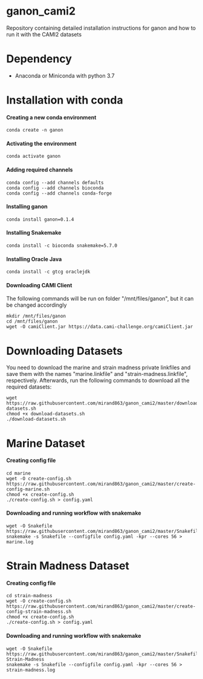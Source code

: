 # ganon_cami2
Repository containing detailed installation instructions for ganon and how to run it with the CAMI2 datasets

# Dependency
* Anaconda or Miniconda with python 3.7

# Installation with conda

#### Creating a new conda environment
`conda create -n ganon`

#### Activating the environment
`conda activate ganon`

#### Adding required channels
```
conda config --add channels defaults
conda config --add channels bioconda
conda config --add channels conda-forge
```
#### Installing ganon
`conda install ganon=0.1.4`

#### Installing Snakemake
`conda install -c bioconda snakemake=5.7.0`

#### Installing Oracle Java
`conda install -c gtcg oraclejdk`

#### Downloading CAMI Client

<Warning>
The following commands will be run on folder "/mnt/files/ganon", but it can be changed accordingly
</Warning>

```
mkdir /mnt/files/ganon
cd /mnt/files/ganon
wget -O camiClient.jar https://data.cami-challenge.org/camiClient.jar
```

# Downloading Datasets
<Warning>
You need to download the marine and strain madness private linkfiles and save them with the names "marine.linkfile" and "strain-madness.linkfile", respectively. Afterwards, run the following commands to download all the required datasets:
</Warning>

```
wget https://raw.githubusercontent.com/mirand863/ganon_cami2/master/download-datasets.sh
chmod +x download-datasets.sh
./download-datasets.sh
```

# Marine Dataset
#### Creating config file
```
cd marine
wget -O create-config.sh https://raw.githubusercontent.com/mirand863/ganon_cami2/master/create-config-marine.sh
chmod +x create-config.sh
./create-config.sh > config.yaml
```

#### Downloading and running workflow with snakemake
```
wget -O Snakefile https://raw.githubusercontent.com/mirand863/ganon_cami2/master/Snakefile
snakemake -s Snakefile --configfile config.yaml -kpr --cores 56 > marine.log
```

# Strain Madness Dataset
#### Creating config file
```
cd strain-madness
wget -O create-config.sh https://raw.githubusercontent.com/mirand863/ganon_cami2/master/create-config-strain-madness.sh
chmod +x create-config.sh
./create-config.sh > config.yaml
```

#### Downloading and running workflow with snakemake
```
wget -O Snakefile https://raw.githubusercontent.com/mirand863/ganon_cami2/master/Snakefile-Strain-Madness
snakemake -s Snakefile --configfile config.yaml -kpr --cores 56 > strain-madness.log
```

